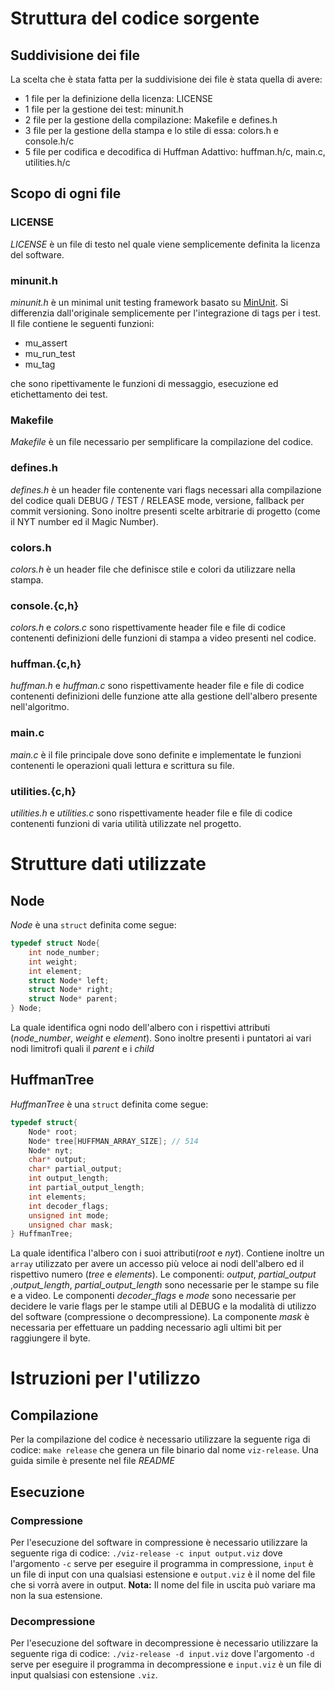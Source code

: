 # Struttura del codice sorgente

## Suddivisione dei file
  
La scelta che è stata fatta per la suddivisione dei file è stata quella di avere:
* 1 file per la definizione della licenza: LICENSE
* 1 file per la gestione dei test: minunit.h
* 2 file per la gestione della compilazione: Makefile e defines.h
* 3 file per la gestione della stampa e lo stile di essa: colors.h e console.h/c
* 5 file per codifica e decodifica di Huffman Adattivo: huffman.h/c, main.c, utilities.h/c

## Scopo di ogni file
### LICENSE

*LICENSE* è un file di testo nel quale viene semplicemente definita la licenza del software.

### minunit.h

*minunit.h* è un minimal unit testing framework basato su [MinUnit](http://www.jera.com/techinfo/jtns/jtn002.html). Si differenzia dall'originale semplicemente per l'integrazione di tags per i test.  
Il file contiene le seguenti funzioni:
* mu_assert
* mu_run_test
* mu_tag 

che sono ripettivamente le funzioni di messaggio, esecuzione ed etichettamento dei test.

### Makefile
*Makefile* è un file necessario per semplificare la compilazione del codice.

### defines.h
*defines.h* è un header file contenente vari flags necessari alla compilazione del codice quali DEBUG / TEST / RELEASE mode, versione, fallback per commit versioning. Sono inoltre presenti scelte arbitrarie di progetto (come il NYT number ed il Magic Number).

### colors.h
*colors.h* è un header file che definisce stile e colori da utilizzare nella stampa.

### console.{c,h}
*colors.h* e *colors.c* sono rispettivamente header file e file di codice contenenti definizioni delle funzioni di stampa a video presenti nel codice.

### huffman.{c,h}
*huffman.h* e *huffman.c* sono rispettivamente header file e file di codice contenenti definizioni delle funzione atte alla gestione dell'albero presente nell'algoritmo.

### main.c
*main.c* è il file principale dove sono definite e implementate le funzioni contenenti le operazioni quali lettura e scrittura su file.

### utilities.{c,h}
*utilities.h* e *utilities.c* sono rispettivamente header file e file di codice contenenti funzioni di varia utilità utilizzate nel progetto.

# Strutture dati utilizzate

## Node

*Node* è una `struct` definita come segue:
```c
typedef struct Node{    
    int node_number;
    int weight;
    int element;
    struct Node* left;
    struct Node* right;
    struct Node* parent;
} Node;
``` 
La quale identifica ogni nodo dell'albero con i rispettivi attributi (*node_number*, *weight* e *element*).
Sono inoltre presenti i puntatori ai vari nodi limitrofi quali il *parent* e i *child* 
## HuffmanTree

*HuffmanTree* è una `struct` definita come segue:
```c
typedef struct{
    Node* root;
    Node* tree[HUFFMAN_ARRAY_SIZE]; // 514
    Node* nyt;
    char* output;
    char* partial_output;
    int output_length;
    int partial_output_length;
    int elements;
    int decoder_flags;
    unsigned int mode;
    unsigned char mask;
} HuffmanTree;
``` 
La quale identifica l'albero con i suoi attributi(*root* e *nyt*).
Contiene inoltre un `array` utilizzato per avere un accesso più veloce ai nodi dell'albero ed il rispettivo numero (*tree* e *elements*).
Le componenti: *output*, *partial_output* ,*output_length*, *partial_output_length* sono necessarie per le stampe su file e a video.
Le componenti *decoder_flags* e *mode* sono necessarie per decidere le varie flags per le stampe utili al DEBUG e la modalità di utilizzo del software (compressione o decompressione).
La componente *mask* è necessaria per effettuare un padding necessario agli ultimi bit per raggiungere il byte.

# Istruzioni per l'utilizzo

## Compilazione

Per la compilazione del codice è necessario utilizzare la seguente riga di codice:
`make release` 
che genera un file binario dal nome `viz-release`.
Una guida simile è presente nel file *README*

## Esecuzione

### Compressione
Per l'esecuzione del software in compressione è necessario utilizzare la seguente riga di codice:
`./viz-release -c input output.viz`
dove l'argomento `-c` serve per eseguire il programma in compressione, `input` è un file di input con una qualsiasi estensione e `output.viz` è il nome del file che si vorrà avere in output.
**Nota:** Il nome del file in uscita può variare ma non la sua estensione.

### Decompressione
Per l'esecuzione del software in decompressione è necessario utilizzare la seguente riga di codice:
`./viz-release -d input.viz`
dove l'argomento `-d` serve per eseguire il programma in decompressione e `input.viz` è un file di input qualsiasi con estensione `.viz`.
<!--
<div align="center">

![Jenkins](./images/god.png)
# Y'all mind if I praise the Lord?
</div>
-->